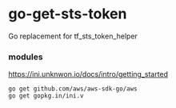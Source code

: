 # go-get-sts-token
Go replacement for tf_sts_token_helper

### modules
https://ini.unknwon.io/docs/intro/getting_started

````
go get github.com/aws/aws-sdk-go/aws
go get gopkg.in/ini.v
````